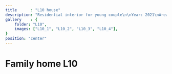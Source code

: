 ```yaml
---
title      : "L10 house"
description: "Residential interior for young couple\n\nYear: 2021\nArea: 126m2\nLocation: Ramava, Latvia\n\nInterior design: Annija Straume"
gallery    : {
    folder: "L10",
    images: ["L10_1", "L10_2", "L10_3", "L10_4"],
}
position: "center"
---
```

# Family home L10